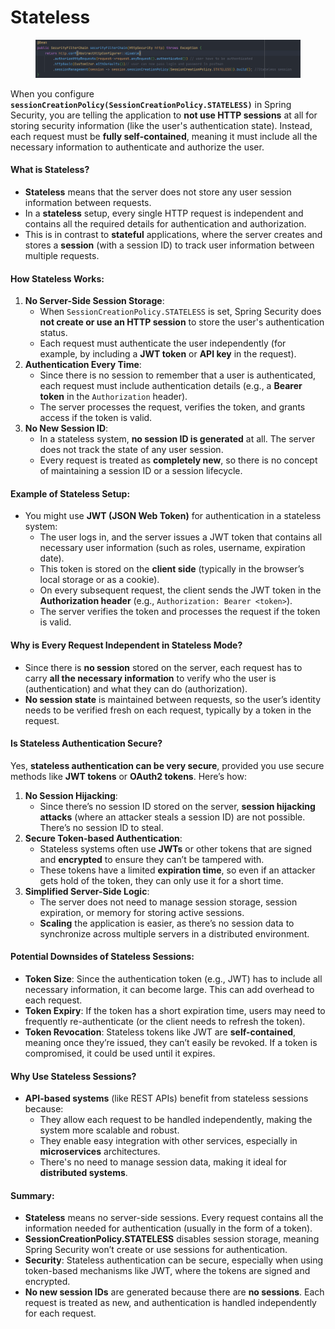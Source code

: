 # Stateless

<figure><img src="../.gitbook/assets/image (8).png" alt=""><figcaption></figcaption></figure>

When you configure **`sessionCreationPolicy(SessionCreationPolicy.STATELESS)`** in Spring Security, you are telling the application to **not use HTTP sessions** at all for storing security information (like the user's authentication state). Instead, each request must be **fully self-contained**, meaning it must include all the necessary information to authenticate and authorize the user.

#### What is Stateless?

* **Stateless** means that the server does not store any user session information between requests.
* In a **stateless** setup, every single HTTP request is independent and contains all the required details for authentication and authorization.
* This is in contrast to **stateful** applications, where the server creates and stores a **session** (with a session ID) to track user information between multiple requests.

#### How Stateless Works:

1. **No Server-Side Session Storage**:
   * When `SessionCreationPolicy.STATELESS` is set, Spring Security does **not create or use an HTTP session** to store the user's authentication status.
   * Each request must authenticate the user independently (for example, by including a **JWT token** or **API key** in the request).
2. **Authentication Every Time**:
   * Since there is no session to remember that a user is authenticated, each request must include authentication details (e.g., a **Bearer token** in the `Authorization` header).
   * The server processes the request, verifies the token, and grants access if the token is valid.
3. **No New Session ID**:
   * In a stateless system, **no session ID is generated** at all. The server does not track the state of any user session.
   * Every request is treated as **completely new**, so there is no concept of maintaining a session ID or a session lifecycle.

#### Example of Stateless Setup:

* You might use **JWT (JSON Web Token)** for authentication in a stateless system:
  * The user logs in, and the server issues a JWT token that contains all necessary user information (such as roles, username, expiration date).
  * This token is stored on the **client side** (typically in the browser’s local storage or as a cookie).
  * On every subsequent request, the client sends the JWT token in the **Authorization header** (e.g., `Authorization: Bearer <token>`).
  * The server verifies the token and processes the request if the token is valid.

#### Why is Every Request Independent in Stateless Mode?

* Since there is **no session** stored on the server, each request has to carry **all the necessary information** to verify who the user is (authentication) and what they can do (authorization).
* **No session state** is maintained between requests, so the user’s identity needs to be verified fresh on each request, typically by a token in the request.

#### Is Stateless Authentication Secure?

Yes, **stateless authentication can be very secure**, provided you use secure methods like **JWT tokens** or **OAuth2 tokens**. Here’s how:

1. **No Session Hijacking**:
   * Since there’s no session ID stored on the server, **session hijacking attacks** (where an attacker steals a session ID) are not possible. There’s no session ID to steal.
2. **Secure Token-based Authentication**:
   * Stateless systems often use **JWTs** or other tokens that are signed and **encrypted** to ensure they can’t be tampered with.
   * These tokens have a limited **expiration time**, so even if an attacker gets hold of the token, they can only use it for a short time.
3. **Simplified Server-Side Logic**:
   * The server does not need to manage session storage, session expiration, or memory for storing active sessions.
   * **Scaling** the application is easier, as there’s no session data to synchronize across multiple servers in a distributed environment.

#### Potential Downsides of Stateless Sessions:

* **Token Size**: Since the authentication token (e.g., JWT) has to include all necessary information, it can become large. This can add overhead to each request.
* **Token Expiry**: If the token has a short expiration time, users may need to frequently re-authenticate (or the client needs to refresh the token).
* **Token Revocation**: Stateless tokens like JWT are **self-contained**, meaning once they’re issued, they can’t easily be revoked. If a token is compromised, it could be used until it expires.

#### Why Use Stateless Sessions?

* **API-based systems** (like REST APIs) benefit from stateless sessions because:
  * They allow each request to be handled independently, making the system more scalable and robust.
  * They enable easy integration with other services, especially in **microservices** architectures.
  * There's no need to manage session data, making it ideal for **distributed systems**.

#### Summary:

* **Stateless** means no server-side sessions. Every request contains all the information needed for authentication (usually in the form of a token).
* **SessionCreationPolicy.STATELESS** disables session storage, meaning Spring Security won’t create or use sessions for authentication.
* **Security**: Stateless authentication can be secure, especially when using token-based mechanisms like JWT, where the tokens are signed and encrypted.
* **No new session IDs** are generated because there are **no sessions**. Each request is treated as new, and authentication is handled independently for each request.
